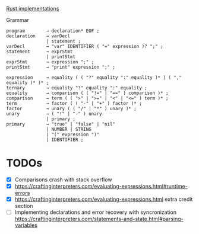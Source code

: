 [Rust implementations](https://github.com/munificent/craftinginterpreters/wiki/Lox-implementations#rust)

Grammar
```
program        → declaration* EOF ;
declaration    → varDecl
               | statement ;
varDecl        → "var" IDENTIFIER ( "=" expression )? ";" ;
statement      → exprStmt
               | printStmt
exprStmt       → expression ";" ;
printStmt      → "print" expression ";" ;

expression     → equality ( ( "?" equality ":" equality )* | ( "," equality )* )* ;
ternary        → equality "?" equality ":" equality ;
equality       → comparison ( ( "!=" | "==" ) comparison )* ;
comparison     → term ( ( ">" | ">=" | "<" | "<=" ) term )* ;
term           → factor ( ( "-" | "+" ) factor )* ;
factor         → unary ( ( "/" | "*" ) unary )* ;
unary          → ( "!" | "-" ) unary
               | primary ;
primary        → "true" | "false" | "nil"
               | NUMBER | STRING
               | "(" expression ")"
               | IDENTIFIER ;
```

# TODOs
- [x] Comparisons crash with stack overflow
- [x] https://craftinginterpreters.com/evaluating-expressions.html#runtime-errors
- [x] https://craftinginterpreters.com/evaluating-expressions.html extra credit section
- [ ] Implementing declarations and error recovery with syncronization https://craftinginterpreters.com/statements-and-state.html#parsing-variables